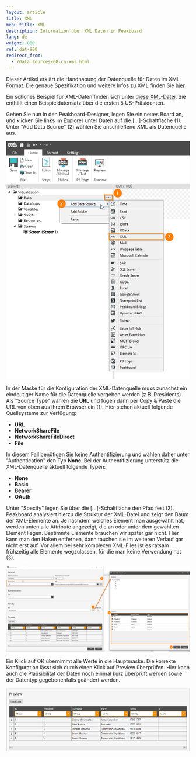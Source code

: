 ```yaml
---
layout: article
title: XML
menu_title: XML
description: Information über XML Daten in Peakboard
lang: de
weight: 800
ref: dat-800
redirect_from:
  - /data_sources/08-cn-xml.html
---
```

Dieser Artikel erklärt die Handhabung der Datenquelle für Daten im XML-Format. Die genaue Spezifikation und weitere Infos zu XML finden Sie [hier](https://de.wikipedia.org/wiki/Extensible_Markup_Language)

Ein schönes Beispiel für XML-Daten finden sich unter [diese XML-Datei](http://mysafeinfo.com/api/data?list=presidents&format=xml). 
Sie enthält einen Beispieldatensatz über die ersten 5 US-Präsidenten.

Gehen Sie nun in den Peakboard-Designer, legen Sie ein neues Board an, und klicken Sie links im Explorer unter Daten auf die [...]-Schaltfläche (1). 
Unter "Add Data Source" (2) wählen Sie anschließend XML als Datenquelle aus.

![image_1](/assets/images/data-sources/xml/xml-01.png)

In der Maske für die Konfiguration der XML-Datenquelle muss zunächst ein eindeutiger Name für die Datenquelle vergeben werden (z.B. Presidents).
Als "Source Type" wählen Sie **URL** und fügen dann per Copy & Paste die URL von oben aus ihrem Browser ein (1). 
Hier stehen aktuell folgende Quellsysteme zur Verfügung:
* **URL**
* **NetworkShareFile**
* **NetworkShareFileDirect**
* **File**

In diesem Fall benötigen Sie keine Authentifizierung und wählen daher unter "Authentication" den Typ **None**.
Bei der Authentifizierung unterstütz die XML-Datenquelle aktuell folgende Typen:
* **None**
* **Basic**
* **Bearer**
* **OAuth**

Unter "Specify" legen Sie über die [...]-Schaltfläche den Pfad fest (2).
Peakboard analysiert hierzu die Struktur der XML-Datei und zeigt den Baum der XML-Elemente an. 
Je nachdem welches Element man ausgewählt hat, werden unten alle Attribute angezeigt, die an oder unter dem gewählten Element liegen. 
Bestimmte Elemente brauchen wir später gar nicht. 
Hier kann man den Haken entfernen, dann tauchen sie im weiteren Verlauf gar nicht erst auf. 
Vor allem bei sehr komplexen XML-Files ist es ratsam frühzeitig alle Elemente wegzulassen, für die man keine Verwendung hat (3).

![image_1](/assets/images/data-sources/xml/xml-02.png)

Ein Klick auf OK übernimmt alle Werte in die Hauptmaske. Die korrekte Konfiguration lässt sich durch einen Klick auf Preview überprüfen. Hier kann auch die Plausibilität der Daten noch einmal kurz überprüft werden sowie der Datentyp gegebenenfalls geändert werden.

![image_1](/assets/images/data-sources/xml/xml-03.png)

